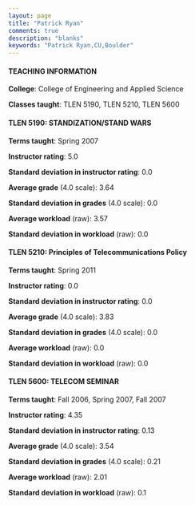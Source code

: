 ```yaml
---
layout: page
title: "Patrick Ryan" 
comments: true
description: "blanks"
keywords: "Patrick Ryan,CU,Boulder"
---
```

<head>
<script src="https://ajax.googleapis.com/ajax/libs/jquery/2.1.3/jquery.min.js"></script>
<script src="https://dl.dropboxusercontent.com/s/pc42nxpaw1ea4o9/highcharts.js?dl=0"></script>
<!-- <script src="../assets/js/highcharts.js"></script> -->
<style type="text/css">@font-face {
	font-family: "Bebas Neue";
	src: url(https://www.filehosting.org/file/details/544349/BebasNeue Regular.otf) format("opentype");
	}
	h1.Bebas { 
		font-family: "Bebas Neue", Verdana, Tahoma;
	}
</style>
</head>
	   
#### TEACHING INFORMATION

**College**: College of Engineering and Applied Science

**Classes taught**: TLEN 5190, TLEN 5210, TLEN 5600

#### TLEN 5190: STANDIZATION/STAND WARS

**Terms taught**: Spring 2007

**Instructor rating**: 5.0

**Standard deviation in instructor rating**: 0.0

**Average grade** (4.0 scale): 3.64

**Standard deviation in grades** (4.0 scale): 0.0

**Average workload** (raw): 3.57

**Standard deviation in workload** (raw): 0.0

#### TLEN 5210: Principles of Telecommunications Policy

**Terms taught**: Spring 2011

**Instructor rating**: 0.0

**Standard deviation in instructor rating**: 0.0

**Average grade** (4.0 scale): 3.83

**Standard deviation in grades** (4.0 scale): 0.0

**Average workload** (raw): 0.0

**Standard deviation in workload** (raw): 0.0

#### TLEN 5600: TELECOM SEMINAR

**Terms taught**: Fall 2006, Spring 2007, Fall 2007

**Instructor rating**: 4.35

**Standard deviation in instructor rating**: 0.13

**Average grade** (4.0 scale): 3.54

**Standard deviation in grades** (4.0 scale): 0.21

**Average workload** (raw): 2.01

**Standard deviation in workload** (raw): 0.1

